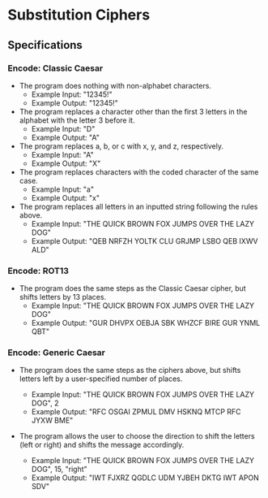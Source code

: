 # Substitution Ciphers

## Specifications

### Encode: Classic Caesar

* The program does nothing with non-alphabet characters.
  * Example Input: "12345!"
  * Example Output: "12345!"
* The program replaces a character other than the first 3 letters in the alphabet with the letter 3 before it.
  * Example Input: "D"
  * Example Output: "A"
* The program replaces a, b, or c with x, y, and z, respectively.
  * Example Input: "A"
  * Example Output: "X"
* The program replaces characters with the coded character of the same case.
  * Example Input: "a"
  * Example Output: "x"
* The program replaces all letters in an inputted string following the rules above.
  * Example Input: "THE QUICK BROWN FOX JUMPS OVER THE LAZY DOG"
  * Example Output: "QEB NRFZH YOLTK CLU GRJMP LSBO QEB IXWV ALD"

### Encode: ROT13

* The program does the same steps as the Classic Caesar cipher, but shifts letters by 13 places.
  * Example Input: "THE QUICK BROWN FOX JUMPS OVER THE LAZY DOG"
  * Example Output: "GUR DHVPX OEBJA SBK WHZCF BIRE GUR YNML QBT"

### Encode: Generic Caesar

* The program does the same steps as the ciphers above, but shifts letters left by a user-specified number of places.
  * Example Input: "THE QUICK BROWN FOX JUMPS OVER THE LAZY DOG", 2
  * Example Output: "RFC OSGAI ZPMUL DMV HSKNQ MTCP RFC JYXW BME"

* The program allows the user to choose the direction to shift the letters (left or right) and shifts the message accordingly.
  * Example Input: "THE QUICK BROWN FOX JUMPS OVER THE LAZY DOG", 15, "right"
  * Example Output: "IWT FJXRZ QGDLC UDM YJBEH DKTG IWT APON SDV"
